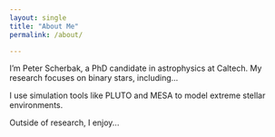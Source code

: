 ```yaml
---
layout: single
title: "About Me"
permalink: /about/

---
```


I’m Peter Scherbak, a PhD candidate in astrophysics at Caltech. 
My research focuses on binary stars, including...

I use simulation tools like PLUTO and MESA to model extreme stellar environments.

Outside of research, I enjoy...
